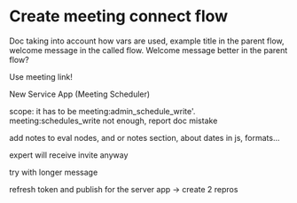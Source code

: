 # Create meeting connect flow

Doc taking into account how vars are used, example title in the parent flow, welcome message in the called flow. Welcome message better in the parent flow?

Use meeting link!



New Service App (Meeting Scheduler)

  scope: it has to be meeting:admin_schedule_write'. meeting:schedules_write not enough, report doc mistake


add notes to eval nodes, and or notes section, about dates in js, formats...


expert will receive invite anyway


try with longer message


refresh token and publish for the server app -> create 2 repros




